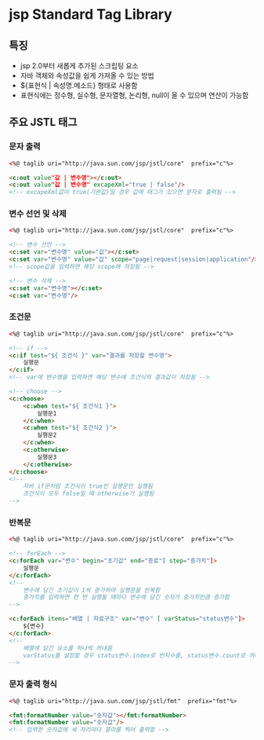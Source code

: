 # jsp Standard Tag Library

## 특징

- jsp 2.0부터 새롭게 추가된 스크립팅 요소
- 자바 객체와 속성값을 쉽게 가져올 수 있는 방법
- ${표현식 | 속성명.메소드} 형태로 사용함
- 표현식에는 정수형, 실수형, 문자열형, 논리형, null이 올 수 있으며 연산이 가능함

## 주요 JSTL 태그

### 문자 출력
    
```html
<%@ taglib uri="http://java.sun.com/jsp/jstl/core"  prefix="c"%>

<c:out value"값 | 변수명"></c:out>
<c:out value"값 | 변수명" excapeXml="true | false"/>
<!-- excapeXml값이 true(기본값)일 경우 값에 태그가 있으면 문자로 출력됨 -->
```
    
### 변수 선언 및 삭제
    
```html
<%@ taglib uri="http://java.sun.com/jsp/jstl/core"  prefix="c"%>

<!-- 변수 선언 -->
<c:set var="변수명" value="값"></c:set>
<c:set var="변수명" value="값" scope="page|request|session|application"/>
<!-- scope값을 입력하면 해당 scope에 저장됨 -->

<!-- 변수 삭제 -->
<c:set var="변수명"></c:set>
<c:set var="변수명"/>
```
    
### 조건문
    
```html
<%@ taglib uri="http://java.sun.com/jsp/jstl/core"  prefix="c"%>

<!-- if -->
<c:if test="${ 조건식 }" var="결과를 저장할 변수명">
    실행문
</c:if>
<!-- var에 변수명을 입력하면 해당 변수에 조건식의 결과값이 저장됨 -->

<!-- choose -->
<c:choose>
    <c:when test="${ 조건식1 }">
        실행문1
    </c:when>
    <c:when test="${ 조건식2 }">
        실행문2
    </c:when>
    <c:otherwise>
        실행문3
    </c:otherwise>
</c:choose>
<!-- 
    자바 if문처럼 조건식이 true인 실행문만 실행됨
    조건식이 모두 false일 때 otherwise가 실행됨
-->
```
    
### 반복문
    
```html
<%@ taglib uri="http://java.sun.com/jsp/jstl/core"  prefix="c"%>

<!-- forEach -->
<c:forEach var="변수" begin="초기값" end="종료"[ step="증가치"]>
    실행문
</c:forEach>
<!--
    변수에 담긴 초기값이 1씩 증가하며 실행문을 반복함
    증가치를 입력하면 한 번 실행될 때마다 변수에 담긴 숫자가 증가치만큼 증가함
-->

<c:forEach items="배열 | 자료구조" var="변수" [ varStatus="status변수"]>
    ${변수}
</c:forEach>
<!--
    배열에 담긴 요소를 하나씩 꺼내옴
    varStatus를 설정할 경우 status변수.index로 번지수를, status변수.count로 꺼내온 갯수를 가져올 수 있음
-->
```
    
### 문자 출력 형식
    
```html
<%@ taglib uri="http://java.sun.com/jsp/jstl/fmt"  prefix="fmt"%>

<fmt:formatNumber value="숫자값"></fmt:formatNumber>
<fmt:formatNumber value="숫자값"/>
<!-- 입력한 숫자값에 세 자리마다 콤마를 찍어 출력함 -->
```